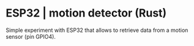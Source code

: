 # ESP32 | motion detector (Rust)

Simple experiment with ESP32 that allows to retrieve data from a motion sensor (pin GPIO4).
